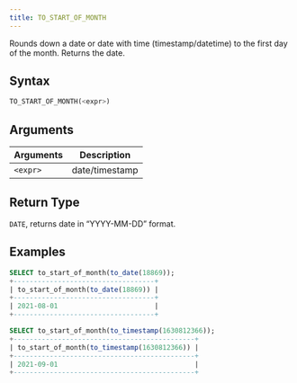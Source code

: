 ```yaml
---
title: TO_START_OF_MONTH
---
```


Rounds down a date or date with time (timestamp/datetime) to the first day of the month.
Returns the date.

## Syntax

```sql
TO_START_OF_MONTH(<expr>)
```

## Arguments

| Arguments | Description    |
|-----------|----------------|
| `<expr>`  | date/timestamp |

## Return Type

`DATE`, returns date in “YYYY-MM-DD” format.

## Examples

```sql
SELECT to_start_of_month(to_date(18869));
+-----------------------------------+
| to_start_of_month(to_date(18869)) |
+-----------------------------------+
| 2021-08-01                        |
+-----------------------------------+

SELECT to_start_of_month(to_timestamp(1630812366));
+---------------------------------------------+
| to_start_of_month(to_timestamp(1630812366)) |
+---------------------------------------------+
| 2021-09-01                                  |
+---------------------------------------------+
```
